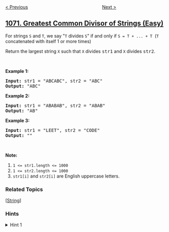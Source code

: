 <!--|This file generated by command(leetcode description); DO NOT EDIT.    |-->
<!--+----------------------------------------------------------------------+-->
<!--|@author    openset <openset.wang@gmail.com>                           |-->
<!--|@link      https://github.com/openset                                 |-->
<!--|@home      https://github.com/openset/leetcode                        |-->
<!--+----------------------------------------------------------------------+-->

[< Previous](https://github.com/openset/leetcode/tree/master/problems/product-sales-analysis-iii "Product Sales Analysis III")
　　　　　　　　　　　　　　　　
[Next >](https://github.com/openset/leetcode/tree/master/problems/flip-columns-for-maximum-number-of-equal-rows "Flip Columns For Maximum Number of Equal Rows")

## [1071. Greatest Common Divisor of Strings (Easy)](https://leetcode.com/problems/greatest-common-divisor-of-strings "字符串的最大公因子")

<p>For strings <code>S</code> and <code>T</code>, we say &quot;<code>T</code> divides <code>S</code>&quot; if and only if <code>S = T + ... + T</code>&nbsp; (<code>T</code> concatenated with itself 1 or more times)</p>

<p>Return the largest string <code>X</code> such that <code>X</code> divides <font face="monospace">str1</font>&nbsp;and <code>X</code> divides <font face="monospace">str2</font>.</p>

<p>&nbsp;</p>

<p><strong>Example 1:</strong></p>

<pre>
<strong>Input: </strong>str1 = <span id="example-input-1-1">&quot;ABCABC&quot;</span>, str2 = <span id="example-input-1-2">&quot;ABC&quot;</span>
<strong>Output: </strong><span id="example-output-1">&quot;ABC&quot;</span>
</pre>

<p><strong>Example 2:</strong></p>

<pre>
<strong>Input: </strong>str1 = <span id="example-input-2-1">&quot;ABABAB&quot;</span>, str2 = <span id="example-input-2-2">&quot;ABAB&quot;</span>
<strong>Output: </strong><span id="example-output-2">&quot;AB&quot;</span>
</pre>

<p><strong>Example 3:</strong></p>

<pre>
<strong>Input: </strong>str1 = <span id="example-input-3-1">&quot;LEET&quot;</span>, str2 = <span id="example-input-3-2">&quot;CODE&quot;</span>
<strong>Output: </strong><span id="example-output-3">&quot;&quot;</span>
</pre>

<p>&nbsp;</p>

<p><strong>Note:</strong></p>

<ol>
	<li><code>1 &lt;= str1.length &lt;= 1000</code></li>
	<li><code>1 &lt;= str2.length &lt;= 1000</code></li>
	<li><code>str1[i]</code> and <code>str2[i]</code> are English uppercase letters.</li>
</ol>

### Related Topics
  [[String](https://github.com/openset/leetcode/tree/master/tag/string/README.md)]

### Hints
<details>
<summary>Hint 1</summary>
The greatest common divisor must be a prefix of each string, so we can try all prefixes.
</details>
